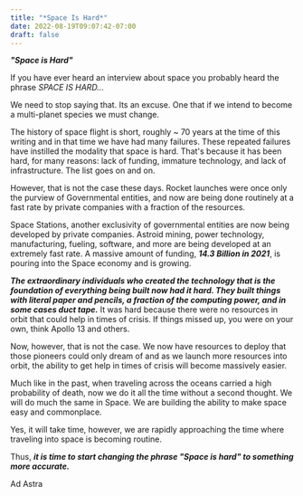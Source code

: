 ```yaml
---
title: "*Space Is Hard*"
date: 2022-08-19T09:07:42-07:00
draft: false
---
```


<script async src="https://pagead2.googlesyndication.com/pagead/js/adsbygoogle.js?client=ca-pub-9771345861509030"
     crossorigin="anonymous"></script>

***"Space is Hard"*** 

If you have ever heard an interview about space you probably heard the phrase *SPACE IS HARD...* 

We need to stop saying that. Its an excuse. One that if we intend to become a multi-planet species we must change. 

The history of space flight is short, roughly ~ 70 years at the time of this writing and in that time we have had many failures. These repeated failures have instilled the modality that space is hard. That's because it has been hard, for many reasons: lack of funding, immature technology, and lack of infrastructure. The list goes on and on. 

However, that is not the case these days. Rocket launches were once only the purview of Governmental entities, and now are being done routinely at a fast rate by private companies with a fraction of the resources. 

Space Stations, another exclusivity of governmental entities are now being developed by private companies. Astroid mining, power technology, manufacturing, fueling, software, and more are being developed at an extremely fast rate. A massive amount of funding, ***14.3 Billion in 2021***, is pouring into the Space economy and is growing.

***The extraordinary individuals who created the technology that is the foundation of everything being built now had it hard. They built things with literal paper and pencils, a fraction of the computing power, and in some cases duct tape.*** It was hard because there were no resources in orbit that could help in times of crisis. If things missed up, you were on your own, think Apollo 13 and others. 

Now, however, that is not the case. We now have resources to deploy that those pioneers could only dream of and as we launch more resources into orbit, the ability to get help in times of crisis will become massively easier.  

Much like in the past, when traveling across the oceans carried a high probability of death, now we do it all the time without a second thought. We will do much the same in Space. We are building the ability to make space easy and commonplace.

Yes, it will take time, however, we are rapidly approaching the time where traveling into space is becoming routine. 

Thus, ***it is time to start changing the phrase "Space is hard" to something more accurate.*** 

Ad Astra 